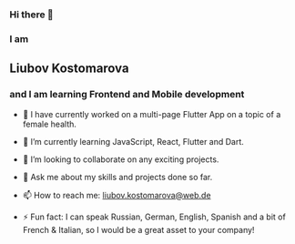 ### Hi there 👋

### I am 
## Liubov Kostomarova 
### and I am learning Frontend and Mobile development 

- 🔭 I have currently worked on a multi-page Flutter App on a topic of a female health. 
- 🌱 I’m currently learning JavaScript, React, Flutter and Dart.
- 👯 I’m looking to collaborate on any exciting projects.

- 💬 Ask me about my skills and projects done so far.
- 📫 How to reach me: liubov.kostomarova@web.de

- ⚡ Fun fact: I can speak Russian, German, English, Spanish and a bit of French & Italian, so I would be a great asset to your company!

